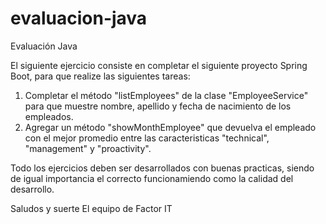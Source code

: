 # evaluacion-java
Evaluación Java

El siguiente ejercicio consiste en completar el siguiente proyecto Spring Boot, para que realize las siguientes tareas:

1. Completar el método "listEmployees" de la clase "EmployeeService" para que muestre nombre, apellido y fecha de nacimiento de los empleados.
2. Agregar un método "showMonthEmployee" que devuelva el empleado con el mejor promedio entre las caracteristicas "technical", "management" y "proactivity".

Todo los ejercicios deben ser desarrollados con buenas practicas, siendo de igual importancia el correcto funcionamiendo como la calidad del desarrollo.

Saludos y suerte
El equipo de Factor IT
